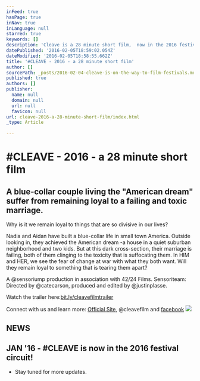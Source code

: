 ```yaml
---
inFeed: true
hasPage: true
inNav: true
inLanguage: null
starred: true
keywords: []
description: 'Cleave is a 28 minute short film,  now in the 2016 festival circuit'
datePublished: '2016-02-05T18:59:02.054Z'
dateModified: '2016-02-05T18:58:55.662Z'
title: '#CLEAVE - 2016 - a 28 minute short film'
author: []
sourcePath: _posts/2016-02-04-cleave-is-on-the-way-to-film-festivals.md
published: true
authors: []
publisher:
  name: null
  domain: null
  url: null
  favicon: null
url: cleave-2016-a-28-minute-short-film/index.html
_type: Article

---
```

# \#CLEAVE - 2016 - a 28 minute short film

## A blue-collar couple living the "American dream" suffer from remaining loyal to a failing and toxic marriage.  

Why is it we remain loyal to things that are so divisive in our lives? 

Nadia and Aidan have built a blue-collar life in small town America. Outside looking in, they achieved the American dream -a house in a quiet suburban neighborhood and two kids. But at this dark cross-section, their marriage is failing, both of them clinging to the toxicity that is suffocating them. In HIM and HER, we see the fear of change at war with what they both want. Will they remain loyal to something that is tearing them apart?

A @sensoriump production in association with 42/24 Films. Sensoriteam: Directed by @catecarson, produced and edited by @justinplasse. 

Watch the trailer here:[bit.ly/cleavefilmtrailer ][0]

Connect with us and learn more: [Official Site][1], @cleavefilm and [facebook][2]
![](https://s3-us-west-2.amazonaws.com/the-grid-img/p/5530e123f47f21ddf562cc4b3ea558fc138af86f.jpg)

## NEWS

## JAN '16 - \#CLEAVE is now in the 2016 festival circuit!

* Stay tuned for more updates. 

[0]: https://app.thegrid.io/posts/e297662b-5cfa-4ffe-9259-b4e7b792040f/bit.ly/cleavefilmtrailer
[1]: www.cleavefilm.com
[2]: www.facebook.com/whatsyourcleave